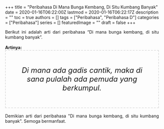 +++
title = "Peribahasa Di Mana Bunga Kembang, Di Situ Kumbang Banyak"
date = 2020-01-16T06:22:00Z
lastmod = 2020-01-16T06:22:17Z
description = ""
toc = true
authors = []
tags = ["Peribahasa", "Peribahasa D"]
categories = ["Peribahasa"]
series = []
featuredImage = ""
draft = false
+++

<div dir="ltr" style="text-align: left;" trbidi="on"><div style="text-align: justify;">Berikut ini adalah arti dari peribahasa “Di mana bunga kembang, di situ kumbang banyak”.</div><br /><div style="text-align: justify;"><b>Artinya:</b></div><div style="border: 2px dashed #ddd; font-size: 24px; height: auto; margin: 0 auto; padding: 50px; text-align: center; width: auto;"><i>Di mana ada gadis cantik, maka di sana pulalah ada pemuda yang berkumpul.</i></div><br /><div style="text-align: justify;">Demikian arti dari peribahasa "Di mana bunga kembang, di situ kumbang banyak". Semoga bermanfaat.</div></div>
